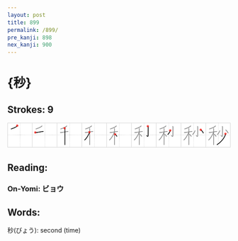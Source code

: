 ```yaml
---
layout: post
title: 899
permalink: /899/
pre_kanji: 898
nex_kanji: 900
---
```


# {秒}

## Strokes: 9

<div class="stroke"><img src="../images/E7A792.png" /></div>

## Reading:

### On-Yomi: ビョウ

## Words:

秒(びょう): second (time)
